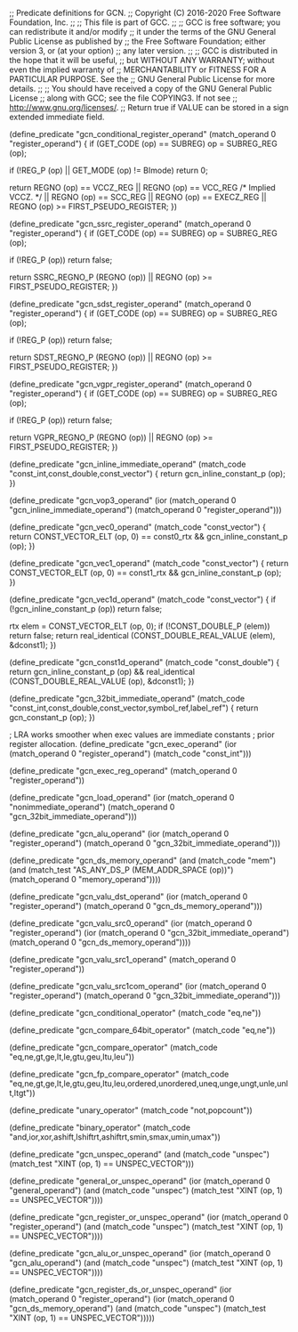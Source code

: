 ;; Predicate definitions for GCN.
;; Copyright (C) 2016-2020 Free Software Foundation, Inc.
;;
;; This file is part of GCC.
;;
;; GCC is free software; you can redistribute it and/or modify
;; it under the terms of the GNU General Public License as published by
;; the Free Software Foundation; either version 3, or (at your option)
;; any later version.
;;
;; GCC is distributed in the hope that it will be useful,
;; but WITHOUT ANY WARRANTY; without even the implied warranty of
;; MERCHANTABILITY or FITNESS FOR A PARTICULAR PURPOSE.  See the
;; GNU General Public License for more details.
;;
;; You should have received a copy of the GNU General Public License
;; along with GCC; see the file COPYING3.  If not see
;; <http://www.gnu.org/licenses/>.
;; Return true if VALUE can be stored in a sign extended immediate field.

(define_predicate "gcn_conditional_register_operand"
  (match_operand 0 "register_operand")
{
  if (GET_CODE (op) == SUBREG)
    op = SUBREG_REG (op);

  if (!REG_P (op) || GET_MODE (op) != BImode)
    return 0;

  return REGNO (op) == VCCZ_REG
	 || REGNO (op) == VCC_REG   /* Implied VCCZ.  */
	 || REGNO (op) == SCC_REG
	 || REGNO (op) == EXECZ_REG
	 || REGNO (op) >= FIRST_PSEUDO_REGISTER;
})

(define_predicate "gcn_ssrc_register_operand"
  (match_operand 0 "register_operand")
{
  if (GET_CODE (op) == SUBREG)
    op = SUBREG_REG (op);

  if (!REG_P (op))
    return false;

  return SSRC_REGNO_P (REGNO (op)) || REGNO (op) >= FIRST_PSEUDO_REGISTER;
})

(define_predicate "gcn_sdst_register_operand"
  (match_operand 0 "register_operand")
{
  if (GET_CODE (op) == SUBREG)
    op = SUBREG_REG (op);

  if (!REG_P (op))
    return false;

  return SDST_REGNO_P (REGNO (op)) || REGNO (op) >= FIRST_PSEUDO_REGISTER;
})

(define_predicate "gcn_vgpr_register_operand"
  (match_operand 0 "register_operand")
{
  if (GET_CODE (op) == SUBREG)
    op = SUBREG_REG (op);

  if (!REG_P (op))
    return false;

  return VGPR_REGNO_P (REGNO (op)) || REGNO (op) >= FIRST_PSEUDO_REGISTER;
})

(define_predicate "gcn_inline_immediate_operand"
  (match_code "const_int,const_double,const_vector")
{
  return gcn_inline_constant_p (op);
})

(define_predicate "gcn_vop3_operand"
  (ior (match_operand 0 "gcn_inline_immediate_operand")
       (match_operand 0 "register_operand")))

(define_predicate "gcn_vec0_operand"
  (match_code "const_vector")
{
  return CONST_VECTOR_ELT (op, 0) == const0_rtx && gcn_inline_constant_p (op);
})

(define_predicate "gcn_vec1_operand"
  (match_code "const_vector")
{
  return CONST_VECTOR_ELT (op, 0) == const1_rtx && gcn_inline_constant_p (op);
})

(define_predicate "gcn_vec1d_operand"
  (match_code "const_vector")
{
  if (!gcn_inline_constant_p (op))
    return false;

  rtx elem = CONST_VECTOR_ELT (op, 0);
  if (!CONST_DOUBLE_P (elem))
    return false;
  return real_identical (CONST_DOUBLE_REAL_VALUE (elem), &dconst1);
})

(define_predicate "gcn_const1d_operand"
  (match_code "const_double")
{
  return gcn_inline_constant_p (op)
      && real_identical (CONST_DOUBLE_REAL_VALUE (op), &dconst1);
})

(define_predicate "gcn_32bit_immediate_operand"
  (match_code "const_int,const_double,const_vector,symbol_ref,label_ref")
{
  return gcn_constant_p (op);
})

; LRA works smoother when exec values are immediate constants
; prior register allocation.
(define_predicate "gcn_exec_operand"
  (ior (match_operand 0 "register_operand")
       (match_code "const_int")))

(define_predicate "gcn_exec_reg_operand"
  (match_operand 0 "register_operand"))

(define_predicate "gcn_load_operand"
  (ior (match_operand 0 "nonimmediate_operand")
       (match_operand 0 "gcn_32bit_immediate_operand")))

(define_predicate "gcn_alu_operand"
  (ior (match_operand 0 "register_operand")
       (match_operand 0 "gcn_32bit_immediate_operand")))

(define_predicate "gcn_ds_memory_operand"
  (and (match_code "mem")
       (and (match_test "AS_ANY_DS_P (MEM_ADDR_SPACE (op))")
	    (match_operand 0 "memory_operand"))))

(define_predicate "gcn_valu_dst_operand"
  (ior (match_operand 0 "register_operand")
       (match_operand 0 "gcn_ds_memory_operand")))

(define_predicate "gcn_valu_src0_operand"
  (ior (match_operand 0 "register_operand")
       (ior (match_operand 0 "gcn_32bit_immediate_operand")
	    (match_operand 0 "gcn_ds_memory_operand"))))

(define_predicate "gcn_valu_src1_operand"
  (match_operand 0 "register_operand"))

(define_predicate "gcn_valu_src1com_operand"
  (ior (match_operand 0 "register_operand")
       (match_operand 0 "gcn_32bit_immediate_operand")))

(define_predicate "gcn_conditional_operator"
  (match_code "eq,ne"))

(define_predicate "gcn_compare_64bit_operator"
  (match_code "eq,ne"))

(define_predicate "gcn_compare_operator"
  (match_code "eq,ne,gt,ge,lt,le,gtu,geu,ltu,leu"))

(define_predicate "gcn_fp_compare_operator"
  (match_code "eq,ne,gt,ge,lt,le,gtu,geu,ltu,leu,ordered,unordered,uneq,unge,ungt,unle,unlt,ltgt"))

(define_predicate "unary_operator"
  (match_code "not,popcount"))

(define_predicate "binary_operator"
  (match_code "and,ior,xor,ashift,lshiftrt,ashiftrt,smin,smax,umin,umax"))

(define_predicate "gcn_unspec_operand"
  (and (match_code "unspec")
       (match_test "XINT (op, 1) == UNSPEC_VECTOR")))

(define_predicate "general_or_unspec_operand"
  (ior (match_operand 0 "general_operand")
       (and (match_code "unspec")
            (match_test "XINT (op, 1) == UNSPEC_VECTOR"))))

(define_predicate "gcn_register_or_unspec_operand"
  (ior (match_operand 0 "register_operand")
       (and (match_code "unspec")
            (match_test "XINT (op, 1) == UNSPEC_VECTOR"))))

(define_predicate "gcn_alu_or_unspec_operand"
  (ior (match_operand 0 "gcn_alu_operand")
       (and (match_code "unspec")
            (match_test "XINT (op, 1) == UNSPEC_VECTOR"))))

(define_predicate "gcn_register_ds_or_unspec_operand"
  (ior (match_operand 0 "register_operand")
       (ior (match_operand 0 "gcn_ds_memory_operand")
	    (and (match_code "unspec")
              (match_test "XINT (op, 1) == UNSPEC_VECTOR")))))
